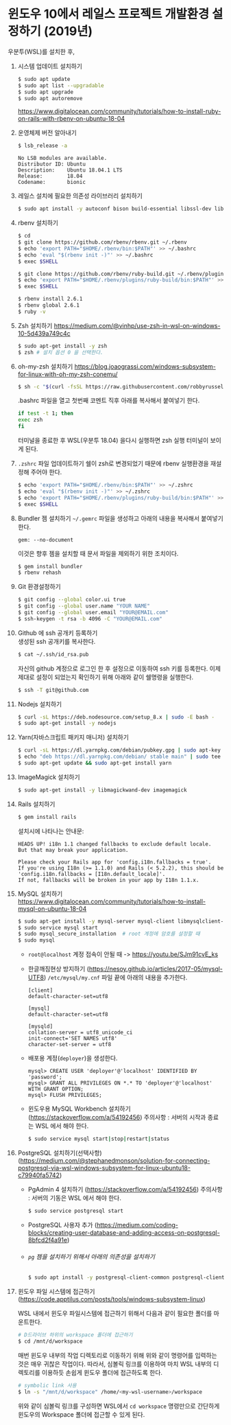 # 윈도우 10에서 레일스 프로젝트 개발환경 설정하기 (2019년)

우분투(WSL)를 설치한 후, 

1. 시스템 업데이트 설치하기

   ```sh
   $ sudo apt update
   $ sudo apt list --upgradable
   $ sudo apt upgrade
   $ sudo apt autoremove
   ```

   https://www.digitalocean.com/community/tutorials/how-to-install-ruby-on-rails-with-rbenv-on-ubuntu-18-04

2. 운영체제 버전 알아내기

   ```sh
   $ lsb_release -a
   ```

   ```
   No LSB modules are available.
   Distributor ID: Ubuntu
   Description:    Ubuntu 18.04.1 LTS
   Release:        18.04
   Codename:       bionic
   ```

3. 레일스 설치에 필요한 의존성 라이브러리 설치하기

   ```sh
   $ sudo apt install -y autoconf bison build-essential libssl-dev libyaml-dev libreadline6-dev zlib1g-dev libncurses5-dev libffi-dev libgdbm5 libgdbm-dev
   ```

4. rbenv 설치하기

   ```sh
   $ cd
   $ git clone https://github.com/rbenv/rbenv.git ~/.rbenv
   $ echo 'export PATH="$HOME/.rbenv/bin:$PATH"' >> ~/.bashrc
   $ echo 'eval "$(rbenv init -)"' >> ~/.bashrc
   $ exec $SHELL
   
   $ git clone https://github.com/rbenv/ruby-build.git ~/.rbenv/plugins/ruby-build
   $ echo 'export PATH="$HOME/.rbenv/plugins/ruby-build/bin:$PATH"' >> ~/.bashrc
   $ exec $SHELL
   
   $ rbenv install 2.6.1
   $ rbenv global 2.6.1
   $ ruby -v
   ```


5. Zsh  설치하기
   https://medium.com/@vinhp/use-zsh-in-wsl-on-windows-10-5d439a749c4c

   ```sh
   $ sudo apt-get install -y zsh
   $ zsh # 설치 옵션 0 을 선택한다.
   ```

6. oh-my-zsh  설치하기
   https://blog.joaograssi.com/windows-subsystem-for-linux-with-oh-my-zsh-conemu/

   ```sh
   $ sh -c "$(curl -fsSL https://raw.githubusercontent.com/robbyrussell/oh-my-zsh/master/tools/install.sh)"
   ```

   .bashrc  파일을 열고 첫번째 코멘트 직후 아래를 복사해서 붙여넣기 한다. 

   ```sh
   if test -t 1; then
   exec zsh
   fi
   ```

   터미널을 종료한 후  WSL(우분투 18.04) 을다시 실행하면  zsh  실행 터미널이 보이게 된다.

7. `.zshrc`  파일 업데이트하기
   쉘이 zsh로 변경되었기 때문에 rbenv 실행환경을 재설정해 주어야 한다.

   ```sh
   $ echo 'export PATH="$HOME/.rbenv/bin:$PATH"' >> ~/.zshrc
   $ echo 'eval "$(rbenv init -)"' >> ~/.zshrc
   $ echo 'export PATH="$HOME/.rbenv/plugins/ruby-build/bin:$PATH"' >> ~/.zshrc
   $ exec $SHELL
   ```

8. Bundler 젬 설치하기
  `~/.gemrc` 파일을 생성하고 아래의 내용을 복사해서 붙여넣기 한다.  

   ```
   gem: --no-document
   ```

   이것은 향후 젬을 설치할 때 문서 파일을 제외하기 위한 조치이다.

   ```sh
   $ gem install bundler
   $ rbenv rehash
   ```

9. Git 환경설정하기 

   ```sh
   $ git config --global color.ui true
   $ git config --global user.name "YOUR NAME"
   $ git config --global user.email "YOUR@EMAIL.com"
   $ ssh-keygen -t rsa -b 4096 -C "YOUR@EMAIL.com"
   ```

10. Github 에 ssh 공개키 등록하기   
    생성된  ssh  공개키를 복사한다. 

    ```sh
    $ cat ~/.ssh/id_rsa.pub
    ```

    자신의  github 계정으로 로그인 한 후 설정으로 이동하여 ssh 키를 등록한다. 
    이제 제대로 설정이 되었는지 확인하기 위해 아래와 같이 쉘명령을 실행한다.

    ```sh
    $ ssh -T git@github.com
    ```

11. Nodejs 설치하기

    ```sh
    $ curl -sL https://deb.nodesource.com/setup_8.x | sudo -E bash -
    $ sudo apt-get install -y nodejs
    ```

12. Yarn(자바스크립트 패키지 매니저) 설치하기

    ```sh
    $ curl -sL https://dl.yarnpkg.com/debian/pubkey.gpg | sudo apt-key add -
    $ echo "deb https://dl.yarnpkg.com/debian/ stable main" | sudo tee /etc/apt/sources.list.d/yarn.list
    $ sudo apt-get update && sudo apt-get install yarn
    ```

13. ImageMagick 설치하기

    ```sh
    $ sudo apt-get install -y libmagickwand-dev imagemagick
    ```

14. Rails  설치하기

    ```sh
    $ gem install rails
    ```

    설치시에 나타나는 안내문:

    ```
    HEADS UP! i18n 1.1 changed fallbacks to exclude default locale.
    But that may break your application.
    
    Please check your Rails app for 'config.i18n.fallbacks = true'.
    If you're using I18n (>= 1.1.0) and Rails (< 5.2.2), this should be
    'config.i18n.fallbacks = [I18n.default_locale]'.
    If not, fallbacks will be broken in your app by I18n 1.1.x.
    ```

15. MySQL  설치하기
    https://www.digitalocean.com/community/tutorials/how-to-install-mysql-on-ubuntu-18-04

    ```sh
    $ sudo apt-get install -y mysql-server mysql-client libmysqlclient-dev
    $ sudo service mysql start
    $ sudo mysql_secure_installation  # root 계정에 암호를 설정할 때
    $ sudo mysql
    ```

    * `root@localhost` 계정 접속이 안될 때
      -> https://youtu.be/SJm91cvE_ks

    * 한글깨짐현상 방지하기
      (https://nesoy.github.io/articles/2017-05/mysql-UTF8)
      `/etc/mysql/my.cnf`  파일 끝에 아래의 내용을 추가한다. 

      ```mysql
      [client]
      default-character-set=utf8
      
      [mysql]
      default-character-set=utf8
      
      [mysqld]
      collation-server = utf8_unicode_ci
      init-connect='SET NAMES utf8'
      character-set-server = utf8
      ```

    * 배포용 계정(`deployer`)을 생성한다.

      ```mysql
      mysql> CREATE USER 'deployer'@'localhost' IDENTIFIED BY 'password';
      mysql> GRANT ALL PRIVILEGES ON *.* TO 'deployer'@'localhost' WITH GRANT OPTION;
      mysql> FLUSH PRIVILEGES;
      ```

    * 윈도우용 MySQL Workbench 설치하기
      (https://stackoverflow.com/a/54192456) 
      주의사항 : 서버의 시작과 종료는  WSL 에서 해야 한다.

      ```sh
      $ sudo service mysql start|stop|restart|status
      ```

16. PostgreSQL  설치하기(선택사항)
    (https://medium.com/@stephanedmonson/solution-for-connecting-postgresql-via-wsl-windows-subsystem-for-linux-ubuntu18-c79940fa5742)

    * PgAdmin 4 설치하기
      (https://stackoverflow.com/a/54192456)
      주의사항 : 서버의 기동은 WSL 에서 해야 한다. 

      ```sh
      $ sudo service postgresql start
      ```

    * PostgreSQL  사용자 추가
      (https://medium.com/coding-blocks/creating-user-database-and-adding-access-on-postgresql-8bfcd2f4a91e)

    * ###### `pg` 젬을 설치하기 위해서 아래의 의존성을 설치하기

      ```sh
      $ sudo apt install -y postgresql-client-common postgresql-client libpq-dev
      ```

17. 윈도우 파일 시스템에 접근하기
    (https://code.apptilus.com/posts/tools/windows-subsystem-linux)

    WSL 내에서 윈도우 파일시스템에 접근하기 위해서 다음과 같이 필요한 폴더를 마운트한다.

    ```sh
    # D드라이브 하위의 workspace 폴더에 접근하기
    $ cd /mnt/d/workspace
    ```

    매번 윈도우 내부의 작업 디렉토리로 이동하기 위해 위와 같이 명령어를 입력하는 것은 매우 귀찮은 작업이다. 따라서, 심볼릭 링크를 이용하여 마치 WSL 내부의 디렉토리를 이용하듯 손쉽게 윈도우 폴더에 접근하도록 한다.

    ```sh
    # symbolic link 사용
    $ ln -s "/mnt/d/workspace" /home/<my-wsl-username>/workspace
    ```

    위와 같이 심볼릭 링크를 구성하면 WSL에서 `cd workspace` 명령만으로 간단하게 윈도우의 Workspace 폴더에 접근할 수 있게 된다.


​    


